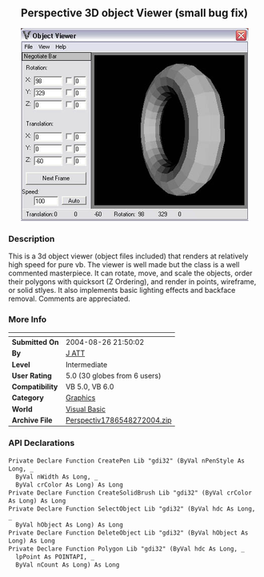 ﻿<div align="center">

## Perspective 3D object Viewer \(small bug fix\)

<img src="PIC2004826178275221.jpg">
</div>

### Description

This is a 3d object viewer (object files included) that renders at relatively high speed for pure vb. The viewer is well made but the class is a well commented masterpiece. It can rotate, move, and scale the objects, order their polygons with quicksort (Z Ordering), and render in points, wireframe, or solid stlyes. It also implements basic lighting effects and backface removal. Comments are appreciated.
 
### More Info
 


<span>             |<span>
---                |---
**Submitted On**   |2004-08-26 21:50:02
**By**             |[J ATT](https://github.com/Planet-Source-Code/PSCIndex/blob/master/ByAuthor/j-att.md)
**Level**          |Intermediate
**User Rating**    |5.0 (30 globes from 6 users)
**Compatibility**  |VB 5\.0, VB 6\.0
**Category**       |[Graphics](https://github.com/Planet-Source-Code/PSCIndex/blob/master/ByCategory/graphics__1-46.md)
**World**          |[Visual Basic](https://github.com/Planet-Source-Code/PSCIndex/blob/master/ByWorld/visual-basic.md)
**Archive File**   |[Perspectiv1786548272004\.zip](https://github.com/Planet-Source-Code/j-att-perspective-3d-object-viewer-small-bug-fix__1-55835/archive/master.zip)

### API Declarations

```
Private Declare Function CreatePen Lib "gdi32" (ByVal nPenStyle As Long, _
  ByVal nWidth As Long, _
  ByVal crColor As Long) As Long
Private Declare Function CreateSolidBrush Lib "gdi32" (ByVal crColor As Long) As Long
Private Declare Function SelectObject Lib "gdi32" (ByVal hdc As Long, _
  ByVal hObject As Long) As Long
Private Declare Function DeleteObject Lib "gdi32" (ByVal hObject As Long) As Long
Private Declare Function Polygon Lib "gdi32" (ByVal hdc As Long, _
  lpPoint As POINTAPI, _
  ByVal nCount As Long) As Long
```





